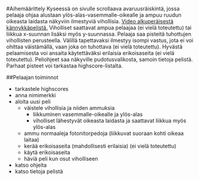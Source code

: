 #Aihemäärittely
Kyseessä on sivulle scrollaava avaruusräiskintä, jossa pelaaja ohjaa alustaan ylös-alas-vasemmalle-oikealle ja ampuu ruudun oikeasta laidasta näkyviin ilmestyviä vihollisia. [Video alkuperäisestä kännykkäpelistä.](https://www.youtube.com/watch?v=Ol9TsSs-9ok) Viholliset saattavat ampua pelaajaa (ei vielä toteutettu) tai liikkua x-suunnan lisäksi myös y-suunnassa. Pelaaja saa pisteitä tuhottujen vihollisten perusteella. Välillä tapettavaksi ilmestyy isompi vastus, jota ei voi ohittaa väistämällä, vaan joka on tuhottava (ei vielä toteutettu). Hyvästä pelaamisesta voi ansaita käytettäväksi erilaisia erikoisaseita (ei vielä toteutettu). Peliohjeet saa näkyville pudotusvalikosta, samoin tietoja pelistä. Parhaat pisteet voi tarkastaa highscore-listalta.

##Pelaajan toiminnot
- tarkastele highscores
- anna nimimerkki
- aloita uusi peli
  - väistele vihollisia ja niiden ammuksia
    - liikkuminen vasemmalle-oikealle ja ylös-alas
    - viholliset lähestyvät oikeasta laidasta ja saattavat liikkua myös ylös-alas
  - ammu normaaleja fotonitorpedoja (liikkuvat suoraan kohti oikeaa laitaa)
  - kerää erikoisaseita (mahdollisesti erilaisia) (ei vielä toteutettu)
  - käytä erikoisaseita
  - häviä peli kun osut viholliseen
- katso ohjeita
- katso tietoja pelistä
